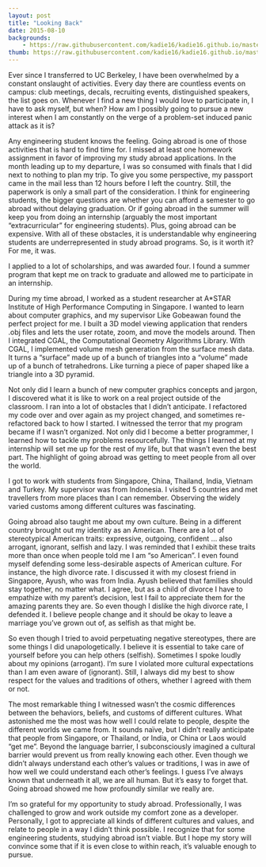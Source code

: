 ```yaml
---
layout: post
title: "Looking Back" 
date: 2015-08-10
backgrounds:
    - https://raw.githubusercontent.com/kadie16/kadie16.github.io/master/assets/images/backgrounds/asiaMap.jpg
thumb: https://raw.githubusercontent.com/kadie16/kadie16.github.io/master/assets/images/backgrounds/asiaMap.jpg
---
```


Ever since I transferred to UC Berkeley, I have been overwhelmed by a constant onslaught of activities. Every day there are countless events on campus: club meetings, decals, recruiting events, distinguished speakers, the list goes on. Whenever I find a new thing I would love to participate in, I have to ask myself, but when? How am I possibly going to pursue a new interest when I am constantly on the verge of a problem-set induced panic attack as it is?

Any engineering student knows the feeling. Going abroad is one of those activities that is hard to find time for. I missed at least one homework assignment in favor of improving my study abroad applications. In the month leading up to my departure, I was so consumed with finals that I did next to nothing to plan my trip. To give you some perspective, my passport came in the mail less than 12 hours before I left the country.
Still, the paperwork is only a small part of the consideration. I think for engineering students, the bigger questions are whether you can afford a semester to go abroad without delaying graduation. Or if going abroad in the summer will keep you from doing an internship (arguably the most important “extracurricular” for engineering students). Plus, going abroad can be expensive. With all of these obstacles, it is understandable why engineering students are underrepresented in study abroad programs.
So, is it worth it? For me, it was.

I applied to a lot of scholarships, and was awarded four. I found a summer program that kept me on track to graduate and allowed me to participate in an internship. 

During my time abroad, I worked as a student researcher at A*STAR Institute of High Performance Computing in Singapore. I wanted to learn about computer graphics, and my supervisor Like Gobeawan found the perfect project for me. I built a 3D model viewing application that renders .obj files and lets the user rotate, zoom, and move the models around. Then I integrated CGAL, the Computational Geometry Algorithms Library. With CGAL, I implemented volume mesh generation from the surface mesh data. It turns a “surface” made up of a bunch of triangles into a “volume” made up of a bunch of tetrahedrons. Like turning a piece of paper shaped like a triangle into a 3D pyramid.

Not only did I learn a bunch of new computer graphics concepts and jargon, I discovered what it is like to work on a real project outside of the classroom. I ran into a lot of obstacles that I didn’t anticipate. I refactored my code over and over again as my project changed, and sometimes re-refactored back to how I started. I witnessed the terror that my program became if I wasn’t organized. Not only did I become a better programmer, I learned how to tackle my problems resourcefully.
The things I learned at my internship will set me up for the rest of my life, but that wasn’t even the best part. The highlight of going abroad was getting to meet people from all over the world.

I got to work with students from Singapore, China, Thailand, India, Vietnam and Turkey. My supervisor was from Indonesia. I visited 5 countries and met travellers from more places than I can remember. Observing the widely varied customs among different cultures was fascinating.

Going abroad also taught me about my own culture. Being in a different country brought out my identity as an American. There are a lot of stereotypical American traits: expressive, outgoing, confident ... also arrogant, ignorant, selfish and lazy. I was reminded that I exhibit these traits more than once when people told me I am “so American”.
I even found myself defending some less-desirable aspects of American culture. For instance, the high divorce rate. I discussed it with my closest friend in Singapore, Ayush, who was from India. Ayush believed that families should stay together, no matter what. I agree, but as a child of divorce I have to empathize with my parent’s decision, lest I fail to appreciate them for the amazing parents they are. So even though I dislike the high divorce rate, I defended it. I believe people change and it should be okay to leave a marriage you’ve grown out of, as selfish as that might be.

So even though I tried to avoid perpetuating negative stereotypes, there are some things I did unapologetically. I believe it is essential to take care of yourself before you can help others (selfish). Sometimes I spoke loudly about my opinions (arrogant). I’m sure I violated more cultural expectations than I am even aware of (ignorant). Still, I always did my best to show respect for the values and traditions of others, whether I agreed with them or not.

The most remarkable thing I witnessed wasn’t the cosmic differences between the behaviors, beliefs, and customs of different cultures. What astonished me the most was how well I could relate to people, despite the different worlds we came from. It sounds naïve, but I didn’t really anticipate that people from Singapore, or Thailand, or India, or China or Laos would “get me”. Beyond the language barrier, I subconsciously imagined a cultural barrier would prevent us from really knowing each other. Even though we didn’t always understand each other’s values or traditions, I was in awe of how well we could understand each other’s feelings. I guess I’ve always known that underneath it all, we are all human. But it’s easy to forget that. Going abroad showed me how profoundly similar we really are.

I’m so grateful for my opportunity to study abroad. Professionally, I was challenged to grow and work outside my comfort zone as a developer. Personally, I got to appreciate all kinds of different cultures and values, and relate to people in a way I didn’t think possible. I recognize that for some engineering students, studying abroad isn’t viable. But I hope my story will convince some that if it is even close to within reach, it’s valuable enough to pursue.